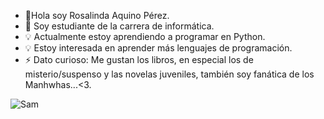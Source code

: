 - 👋Hola soy Rosalinda Aquino Pérez.
- 🌱 Soy estudiante de la carrera de informática.
- 💡 Actualmente estoy aprendiendo a programar en Python.
- 💡 Estoy interesada en aprender más lenguajes de programación.
- ⚡ Dato curioso: Me gustan los libros, en especial los de misterio/suspenso y las novelas juveniles, también soy fanática de los Manhwhas...<3.
  
![Sam](https://github.com/user-attachments/assets/969402ac-a26f-45f0-8152-27fb48d1bebe)



